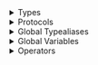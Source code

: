 <details>
<summary>Types</summary>

  - [AddChatVC](/AddChatVC)
  - [AppDelegate](/AppDelegate)
  - [CameraBoard](/CameraBoard)
  - [CameraConfiguration](/CameraConfiguration)
  - [CameraFeedManager](/CameraFeedManager)
  - [CameraFeedVideoManager](/CameraFeedVideoManager)
  - [CardView](/CardView)
  - [ChatMessageCell](/ChatMessageCell)
  - [ChatTableViewCell](/ChatTableViewCell)
  - [ChatUserCell](/ChatUserCell)
  - [ChatVC](/ChatVC)
  - [CreateNoteVC](/CreateNoteVC)
  - [HelpTrainTableCell](/HelpTrainTableCell)
  - [HelpTrainWelcomeConfiguration](/HelpTrainWelcomeConfiguration)
  - [HelpUsTrainFilledButton](/HelpUsTrainFilledButton)
  - [HelpUsTrainIntrinsicTableView](/HelpUsTrainIntrinsicTableView)
  - [HelpUsTrainItem](/HelpUsTrainItem)
  - [HelpUsTrainItemsTableViewManager](/HelpUsTrainItemsTableViewManager)
  - [HelpUsTrainWelcomeViewController](/HelpUsTrainWelcomeViewController)
  - [Inference](/Inference)
  - [InfoCell](/InfoCell)
  - [LoginVC](/LoginVC)
  - [Message](/Message)
  - [MobileNet](/MobileNet)
  - [ModelDataHandler](/ModelDataHandler)
  - [Note](/Note)
  - [NotesTableViewCell](/NotesTableViewCell)
  - [NotesVC](/NotesVC)
  - [PreviewView](/PreviewView)
  - [RemoteConversationVC](/RemoteConversationVC)
  - [Result](/Result)
  - [SpeechToTextVC](/SpeechToTextVC)
  - [SystemColor](/SystemColor)
  - [TranscribeVC](/TranscribeVC)
  - [User](/User)
  - [ViewController](/ViewController)

</details>

<details>
<summary>Protocols</summary>

  - [CameraFeedManagerDelegate](/CameraFeedManagerDelegate)
  - [CameraFeedVideoManagerDelegate](/CameraFeedVideoManagerDelegate)

</details>

<details>
<summary>Global Typealiases</summary>

  - [FileInfo](/FileInfo)

</details>

<details>
<summary>Global Variables</summary>

  - [defaults](/defaults)

</details>

<details>
<summary>Operators</summary>

  - [\<(lhs:rhs:)](/\<\(lhs:rhs:\))
  - [\>(lhs:rhs:)](/\>\(lhs:rhs:\))

</details>
